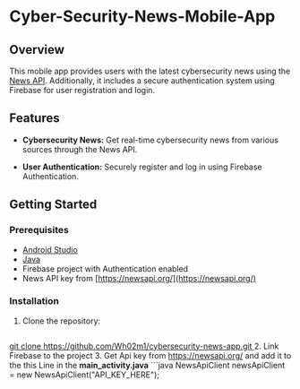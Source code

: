 # Cyber-Security-News-Mobile-App


## Overview

This mobile app provides users with the latest cybersecurity news using the [News API](https://newsapi.org/). Additionally, it includes a secure authentication system using Firebase for user registration and login.

## Features

- **Cybersecurity News:** Get real-time cybersecurity news from various sources through the News API.
  
- **User Authentication:** Securely register and log in using Firebase Authentication.


## Getting Started

### Prerequisites

-  [Android Studio](https://developer.android.com/studio)
- [Java](https://www.java.com/en/download/)
- Firebase project with Authentication enabled
- News API key from [https://newsapi.org/](https://newsapi.org/)

### Installation

1. Clone the repository:

   ```bash
[   git clone https://github.com/Wh02m1/cybersecurity-news-app.git
](https://github.com/Wh02m1/Cyber-Security-News-Mobile-App.git)
2. Link Firebase to the project
3. Get Api key from https://newsapi.org/ and add it to the this Line in the **main_activity.java**
     ```java
     NewsApiClient newsApiClient = new NewsApiClient("API_KEY_HERE");
 
